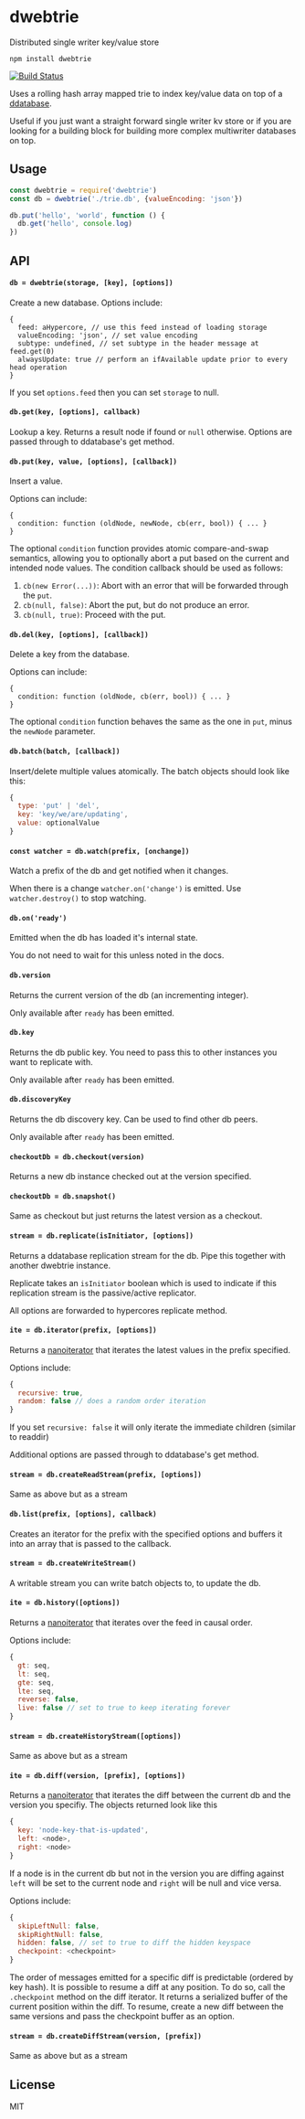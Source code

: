 # dwebtrie

Distributed single writer key/value store

```
npm install dwebtrie
```

[![Build Status](https://travis-ci.org/distributedweb/dwebtrie.svg?branch=master)](https://travis-ci.org/distributedweb/dwebtrie)

Uses a rolling hash array mapped trie to index key/value data on top of a [ddatabase](https://github.com/distributedweb/ddatabase).

Useful if you just want a straight forward single writer kv store or if you are looking for a building block for building more complex multiwriter databases on top.

## Usage

```js
const dwebtrie = require('dwebtrie')
const db = dwebtrie('./trie.db', {valueEncoding: 'json'})

db.put('hello', 'world', function () {
  db.get('hello', console.log)
})
```

## API

#### `db = dwebtrie(storage, [key], [options])`

Create a new database. Options include:

```
{
  feed: aHypercore, // use this feed instead of loading storage
  valueEncoding: 'json', // set value encoding
  subtype: undefined, // set subtype in the header message at feed.get(0) 
  alwaysUpdate: true // perform an ifAvailable update prior to every head operation
}
```

If you set `options.feed` then you can set `storage` to null.

#### `db.get(key, [options], callback)`

Lookup a key. Returns a result node if found or `null` otherwise.
Options are passed through to ddatabase's get method.

#### `db.put(key, value, [options], [callback])`

Insert a value.

Options can include:
```
{
  condition: function (oldNode, newNode, cb(err, bool)) { ... } 
}
```
The optional `condition` function provides atomic compare-and-swap semantics, allowing you to optionally abort a put based on the current and intended node values.
The condition callback should be used as follows:
1. `cb(new Error(...))`: Abort with an error that will be forwarded through the `put`.
2. `cb(null, false)`: Abort the put, but do not produce an error.
3. `cb(null, true)`: Proceed with the put.

#### `db.del(key, [options], [callback])`

Delete a key from the database.

Options can include:
```
{
  condition: function (oldNode, cb(err, bool)) { ... }
}
```
The optional `condition` function behaves the same as the one in `put`, minus the `newNode` parameter.

#### `db.batch(batch, [callback])`

Insert/delete multiple values atomically.
The batch objects should look like this:

```js
{
  type: 'put' | 'del',
  key: 'key/we/are/updating',
  value: optionalValue
}
```

#### `const watcher = db.watch(prefix, [onchange])`

Watch a prefix of the db and get notified when it changes.

When there is a change `watcher.on('change')` is emitted.
Use `watcher.destroy()` to stop watching.

#### `db.on('ready')`

Emitted when the db has loaded it's internal state.

You do not need to wait for this unless noted in the docs.

#### `db.version`

Returns the current version of the db (an incrementing integer).

Only available after `ready` has been emitted.

#### `db.key`

Returns the db public key. You need to pass this to other instances
you want to replicate with.

Only available after `ready` has been emitted.

#### `db.discoveryKey`

Returns the db discovery key. Can be used to find other db peers.

Only available after `ready` has been emitted.

#### `checkoutDb = db.checkout(version)`

Returns a new db instance checked out at the version specified.

#### `checkoutDb = db.snapshot()`

Same as checkout but just returns the latest version as a checkout.

#### `stream = db.replicate(isInitiator, [options])`

Returns a ddatabase replication stream for the db. Pipe this together with another dwebtrie instance.

Replicate takes an `isInitiator` boolean which is used to indicate if this replication stream is the passive/active replicator.

All options are forwarded to hypercores replicate method.

#### `ite = db.iterator(prefix, [options])`

Returns a [nanoiterator](https://github.com/distributedweb/nanoiterator) that iterates
the latest values in the prefix specified.

Options include:

```js
{
  recursive: true,
  random: false // does a random order iteration
}
```

If you set `recursive: false` it will only iterate the immediate children (similar to readdir)

Additional options are passed through to ddatabase's get method.

#### `stream = db.createReadStream(prefix, [options])`

Same as above but as a stream

#### `db.list(prefix, [options], callback)`

Creates an iterator for the prefix with the specified options and buffers it into an array that is passed to the callback.

#### `stream = db.createWriteStream()`

A writable stream you can write batch objects to, to update the db.

#### `ite = db.history([options])`

Returns a [nanoiterator](https://github.com/distributedweb/nanoiterator) that iterates over the feed in causal order.

Options include:

```js
{
  gt: seq,
  lt: seq,
  gte: seq,
  lte: seq,
  reverse: false,
  live: false // set to true to keep iterating forever
}
```

#### `stream = db.createHistoryStream([options])`

Same as above but as a stream

#### `ite = db.diff(version, [prefix], [options])`

Returns a [nanoiterator](https://github.com/distributedweb/nanoiterator) that iterates the diff between the current db and the version you specifiy. The objects returned look like this

```js
{
  key: 'node-key-that-is-updated',
  left: <node>,
  right: <node>
}
```

If a node is in the current db but not in the version you are diffing against
`left` will be set to the current node and `right` will be null and vice versa.

Options include:

```js
{
  skipLeftNull: false,
  skipRightNull: false,
  hidden: false, // set to true to diff the hidden keyspace
  checkpoint: <checkpoint>
}
```

The order of messages emitted for a specific diff is predictable (ordered by key hash). It is possible to resume a diff at any position. To do so, call the `.checkpoint` method on the diff iterator. It returns a serialized buffer of the current position within the diff. To resume, create a new diff between the same versions and pass the checkpoint buffer as an option.

#### `stream = db.createDiffStream(version, [prefix])`

Same as above but as a stream

## License

MIT
